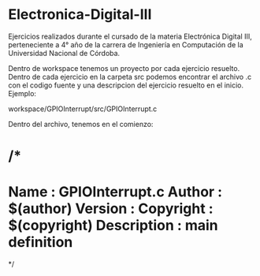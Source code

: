 # Electronica-Digital-III
Ejercicios realizados durante el cursado de la materia Electrónica Digital III, 
perteneciente a 4° año de la carrera de Ingeniería en Computación de la Universidad Nacional de Córdoba. 

Dentro de workspace tenemos un proyecto por cada ejercicio resuelto. 
Dentro de cada ejercicio en la carpeta src podemos encontrar el archivo .c con el codigo fuente y una descripcion del ejercicio resuelto
en el inicio. 
Ejemplo: 

workspace/GPIOInterrupt/src/GPIOInterrupt.c

Dentro del archivo, tenemos en el comienzo: 

/*
===============================================================================
 Name        : GPIOInterrupt.c
 Author      : $(author)
 Version     :
 Copyright   : $(copyright)
 Description : main definition
===============================================================================
*/

